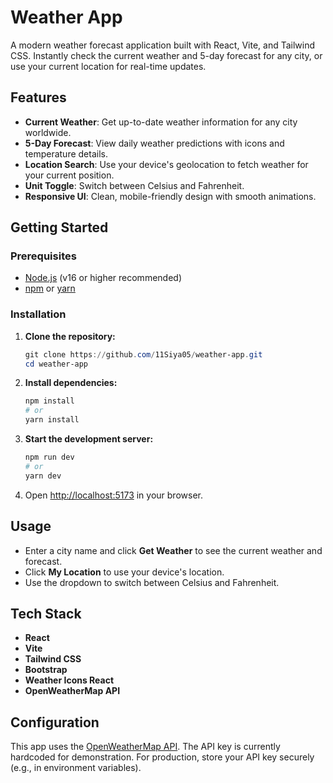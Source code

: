 # Weather App

A modern weather forecast application built with React, Vite, and Tailwind CSS. Instantly check the current weather and 5-day forecast for any city, or use your current location for real-time updates.

## Features

- **Current Weather**: Get up-to-date weather information for any city worldwide.
- **5-Day Forecast**: View daily weather predictions with icons and temperature details.
- **Location Search**: Use your device's geolocation to fetch weather for your current position.
- **Unit Toggle**: Switch between Celsius and Fahrenheit.
- **Responsive UI**: Clean, mobile-friendly design with smooth animations.

## Getting Started

### Prerequisites
- [Node.js](https://nodejs.org/) (v16 or higher recommended)
- [npm](https://www.npmjs.com/) or [yarn](https://yarnpkg.com/)

### Installation

1. **Clone the repository:**
   ```powershell
   git clone https://github.com/11Siya05/weather-app.git
   cd weather-app
   ```
2. **Install dependencies:**
   ```powershell
   npm install
   # or
   yarn install
   ```
3. **Start the development server:**
   ```powershell
   npm run dev
   # or
   yarn dev
   ```
4. Open [http://localhost:5173](http://localhost:5173) in your browser.

## Usage
- Enter a city name and click **Get Weather** to see the current weather and forecast.
- Click **My Location** to use your device's location.
- Use the dropdown to switch between Celsius and Fahrenheit.

## Tech Stack
- **React**
- **Vite**
- **Tailwind CSS**
- **Bootstrap**
- **Weather Icons React**
- **OpenWeatherMap API**

## Configuration
This app uses the [OpenWeatherMap API](https://openweathermap.org/api). The API key is currently hardcoded for demonstration. For production, store your API key securely (e.g., in environment variables).



